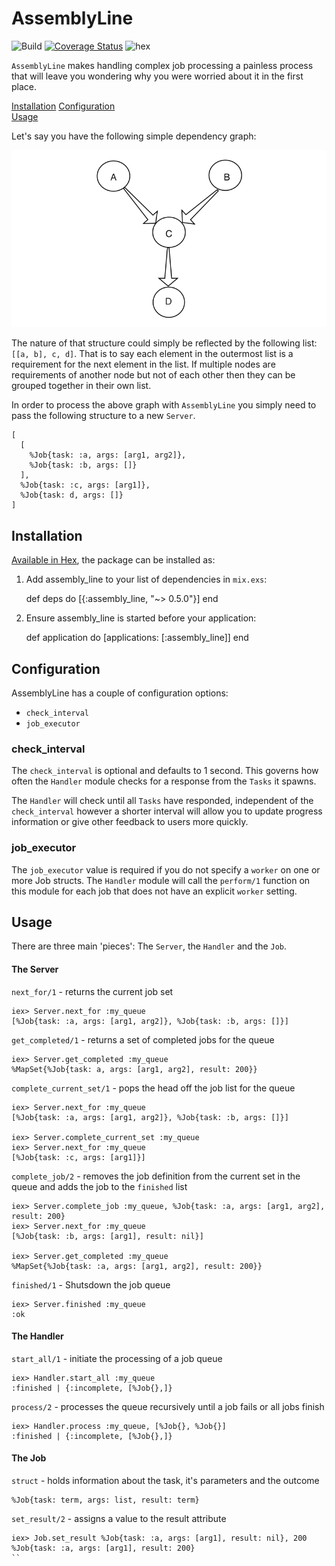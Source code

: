 # AssemblyLine

![Build](https://travis-ci.org/LeakyBucket/assembly_line.svg?branch=master)
[![Coverage Status](https://coveralls.io/repos/github/LeakyBucket/assembly_line/badge.svg?branch=master)](https://coveralls.io/github/LeakyBucket/assembly_line?branch=master)
![hex](	https://img.shields.io/hexpm/v/assembly_line)

`AssemblyLine` makes handling complex job processing a painless process that will leave you wondering why you were worried about it in the first place.

[Installation](#installation)
[Configuration](#configuration)  
[Usage](#usage)  

Let's say you have the following simple dependency graph:

![](readme_stuffs/dag.png)

The nature of that structure could simply be reflected by the following list:  `[[a, b], c, d]`.  That is to say each element in the outermost list is a requirement for the next element in the list.  If multiple nodes are requirements of another node but not of each other then they can be grouped together in their own list.

In order to process the above graph with `AssemblyLine` you simply need to pass the following structure to a new `Server`.

```
[
  [
    %Job{task: :a, args: [arg1, arg2]},
    %Job{task: :b, args: []}
  ],
  %Job{task: :c, args: [arg1]},
  %Job{task: d, args: []}
]
```

## Installation

[Available in Hex](https://hex.pm/packages/assembly_line/0.5.0), the package can be installed as:

  1. Add assembly_line to your list of dependencies in `mix.exs`:

        def deps do
          [{:assembly_line, "~> 0.5.0"}]
        end

  2. Ensure assembly_line is started before your application:

        def application do
          [applications: [:assembly_line]]
        end

## Configuration

AssemblyLine has a couple of configuration options:

* `check_interval`
* `job_executor`

### check_interval

The `check_interval` is optional and defaults to 1 second.  This governs how often the `Handler` module checks for a response from the `Tasks` it spawns.

The `Handler` will check until all `Tasks` have responded, independent of the `check_interval` however a shorter interval will allow you to update progress information or give other feedback to users more quickly.

### job_executor

The `job_executor` value is required if you do not specify a `worker` on one or more Job structs.  The `Handler` module will call the `perform/1` function on this module for each job that does not have an explicit `worker` setting.

## Usage

There are three main 'pieces':  The `Server`, the `Handler` and the `Job`.

#### The Server  

`next_for/1` - returns the current job set

```
iex> Server.next_for :my_queue
[%Job{task: :a, args: [arg1, arg2]}, %Job{task: :b, args: []}]
```

`get_completed/1` - returns a set of completed jobs for the queue

```
iex> Server.get_completed :my_queue
%MapSet{%Job{task: a, args: [arg1, arg2], result: 200}}
```

`complete_current_set/1` - pops the head off the job list for the queue

```
iex> Server.next_for :my_queue
[%Job{task: :a, args: [arg1, arg2]}, %Job{task: :b, args: []}]

iex> Server.complete_current_set :my_queue
iex> Server.next_for :my_queue
[%Job{task: :c, args: [arg1]}]
```

`complete_job/2` - removes the job definition from the current set in the queue and adds the job to the `finished` list

```
iex> Server.complete_job :my_queue, %Job{task: :a, args: [arg1, arg2], result: 200}
iex> Server.next_for :my_queue
[%Job{task: :b, args: [arg1], result: nil}]

iex> Server.get_completed :my_queue
%MapSet{%Job{task: :a, args: [arg1, arg2], result: 200}}
```

`finished/1` - Shutsdown the job queue

```
iex> Server.finished :my_queue
:ok
```

#### The Handler

`start_all/1` - initiate the processing of a job queue

```
iex> Handler.start_all :my_queue
:finished | {:incomplete, [%Job{},]}
```

`process/2` - processes the queue recursively until a job fails or all jobs finish

```
iex> Handler.process :my_queue, [%Job{}, %Job{}]
:finished | {:incomplete, [%Job{},]}
```

#### The Job

`struct` - holds information about the task, it's parameters and the outcome

```
%Job{task: term, args: list, result: term}
```

`set_result/2` - assigns a value to the result attribute

```
iex> Job.set_result %Job{task: :a, args: [arg1], result: nil}, 200
%Job{task: :a, args: [arg1], result: 200}
``

